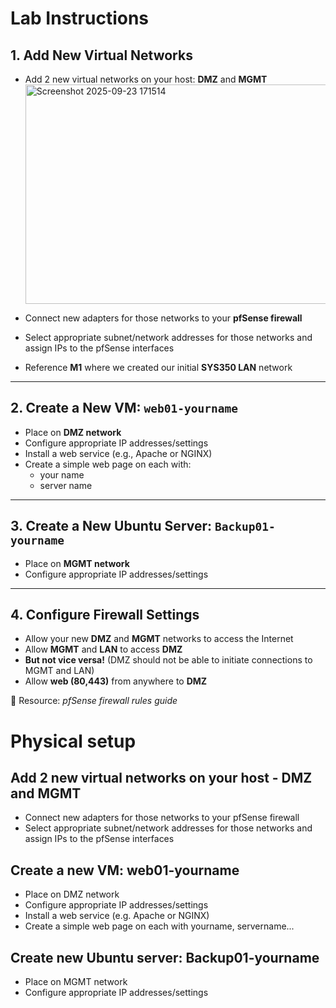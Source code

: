# Lab Instructions

## 1. Add New Virtual Networks
- Add 2 new virtual networks on your host: **DMZ** and **MGMT**
  <img width="823" height="351" alt="Screenshot 2025-09-23 171514" src="https://github.com/user-attachments/assets/bf4355bd-9758-43d6-9da1-e7d9fadf29d8" />

- Connect new adapters for those networks to your **pfSense firewall**  
- Select appropriate subnet/network addresses for those networks and assign IPs to the pfSense interfaces  
- Reference **M1** where we created our initial **SYS350 LAN** network  

---

## 2. Create a New VM: `web01-yourname`
- Place on **DMZ network**  
- Configure appropriate IP addresses/settings  
- Install a web service (e.g., Apache or NGINX)  
- Create a simple web page on each with:  
  - your name  
  - server name  

---

## 3. Create a New Ubuntu Server: `Backup01-yourname`
- Place on **MGMT network**  
- Configure appropriate IP addresses/settings  

---

## 4. Configure Firewall Settings
- Allow your new **DMZ** and **MGMT** networks to access the Internet  
- Allow **MGMT** and **LAN** to access **DMZ**  
- **But not vice versa!** (DMZ should not be able to initiate connections to MGMT and LAN)  
- Allow **web (80,443)** from anywhere to **DMZ**  

📖 Resource: *pfSense firewall rules guide*  



# Physical setup
## Add 2 new virtual networks on your host - DMZ and MGMT 

   -  Connect new adapters for those networks to your pfSense firewall
   -  Select appropriate subnet/network addresses for those networks and assign IPs to the pfSense interfaces
## Create a new VM: web01-yourname

  - Place on DMZ network
  - Configure appropriate IP addresses/settings
  - Install a web service (e.g. Apache or NGINX)
  - Create a simple web page on each with yourname, servername...

## Create new Ubuntu server: Backup01-yourname

  - Place on MGMT network
  - Configure appropriate IP addresses/settings
